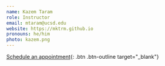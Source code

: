 ```yaml
---
name: Kazem Taram
role: Instructor
email: mtaram@ucsd.edu
website: https://mktrm.github.io
pronouns: he/him
photo: kazem.png
---
```


[Schedule an appointment](https://calendar.google.com/calendar/u/0/selfsched?sstoken=UU55NGJ1Sm1MUkhvfGRlZmF1bHR8MjM4MDY0Y2NmMjNkYzk1ZWMyNWE1YWMxNGI3NmYyNDM){: .btn .btn-outline  target="_blank"}
